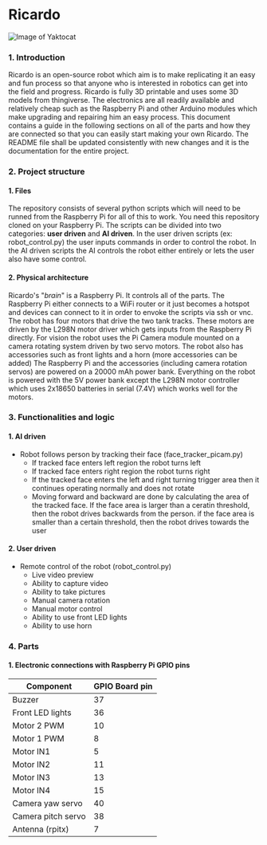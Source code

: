 # Ricardo

![Image of Yaktocat](https://github.com/dimitarbez/Ricardo/blob/master/ricardo.jpg)

### 1. Introduction
  Ricardo is an open-source robot which aim is to make replicating it an easy and fun process
  so that anyone who is interested in robotics can get into the field and progress.
  Ricardo is fully 3D printable and uses some 3D models from thingiverse. The electronics are
  all readily available and relatively cheap such as the Raspberry Pi and other Arduino modules
  which make upgrading and repairing him an easy process.
  This document contains a guide in the following sections on all of the parts and how they are
  connected so that you can easily start making your own Ricardo.
  The README file shall be updated consistently with new changes and it is the documentation 
  for the entire project.
    
### 2. Project structure
  #### 1. Files 
  The repository consists of several python scripts which will need to be runned from the
  Raspberry Pi for all of this to work. You need this repository cloned on your Raspberry Pi.
  The scripts can be divided into two categories: **user driven** and **AI driven**.
  In the user driven scripts (ex: robot_control.py) the user inputs commands in order to
  control the robot. In the AI driven scripts the AI controls the robot either entirely or lets
  the user also have some control.
  
  #### 2. Physical architecture
  Ricardo's "_brain_" is a Raspberry Pi. It controls all of the parts. The Raspberry Pi either 
  connects to a WiFi router or it just becomes a hotspot and devices can connect to it in order
  to envoke the scripts via ssh or vnc. The robot has four motors that drive the two tank tracks. 
  These motors are driven by the L298N motor driver which gets inputs from the Raspberry Pi directly.
  For vision the robot uses the Pi Camera module mounted on a camera rotating system driven by
  two servo motors.
  The robot also has accessories such as front lights and a horn (more accessories can be added)
  The Raspberry Pi and the accessories (including camera rotation servos) are powered on a 
  20000 mAh power bank. Everything on the robot is powered with the 5V power bank except the L298N
  motor controller which uses 2x18650 batteries in serial (7.4V) which works well for the motors.

### 3. Functionalities and logic
  #### 1. AI driven
  * Robot follows person by tracking their face (face_tracker_picam.py)
    * If tracked face enters left region the robot turns left
    * If tracked face enters right region the robot turns right
    * If the tracked face enters the left and right turning trigger
      area then it continues operating normally and does not rotate
    * Moving forward and backward are done by calculating the 
      area of the tracked face. If the face area is larger than
      a ceratin threshold, then the robot drives backwards from
      the person. if the face area is smaller than a certain
      threshold, then the robot drives towards the user
    
  #### 2. User driven
  * Remote control of the robot (robot_control.py)
    * Live video preview
    * Ability to capture video
    * Ability to take pictures
    * Manual camera rotation
    * Manual motor control
    * Ability to use front LED lights
    * Ability to use horn
    
### 4. Parts
  #### 1. Electronic connections with Raspberry Pi GPIO pins
  Component | GPIO Board pin
  ----------|---------------
  Buzzer | 37
  Front LED lights | 36
  Motor 2 PWM | 10
  Motor 1 PWM | 8
  Motor IN1 | 5
  Motor IN2 | 11
  Motor IN3 | 13
  Motor IN4 | 15
  Camera yaw servo | 40
  Camera pitch servo | 38
  Antenna (rpitx) | 7
  
  
  
    
